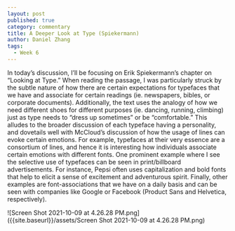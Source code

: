 ```yaml
---
layout: post
published: true
category: commentary
title: A Deeper Look at Type (Spiekermann)
author: Daniel Zhang
tags:
  - Week 6
---
```


In today’s discussion, I’ll be focusing on Erik Spiekermann’s chapter on “Looking at Type.” When reading the passage, I was particularly struck by the subtle nature of how there are certain expectations for typefaces that we have and associate for certain readings (ie. newspapers, bibles, or corporate documents). Additionally, the text uses the analogy of how we need different shoes for different purposes (ie. dancing, running, climbing) just as type needs to “dress up sometimes” or be “comfortable.” This alludes to the broader discussion of each typeface having a personality, and dovetails well with McCloud’s discussion of how the usage of lines can evoke certain emotions. For example, typefaces at their very essence are a consortium of lines, and hence it is interesting how individuals associate certain emotions with different fonts. One prominent example where I see the selective use of typefaces can be seen in print/billboard advertisements. For instance, Pepsi often uses capitalization and bold fonts that help to elicit a sense of excitement and adventurous spirit. Finally, other examples are font-associations that we have on a daily basis and can be seen with companies like Google or Facebook (Product Sans and Helvetica, respectively). 

![Screen Shot 2021-10-09 at 4.26.28 PM.png]({{site.baseurl}}/assets/Screen Shot 2021-10-09 at 4.26.28 PM.png)
